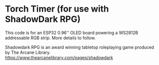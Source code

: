 # Torch Timer (for use with ShadowDark RPG)
This code is for an ESP32 0.96'' OLED board powering a WS2812B addressable RGB strip. More details to follow.

Shadowdark RPG is an award winning tabletop roleplaying game produced by The Arcane Library.
https://www.thearcanelibrary.com/pages/shadowdark
